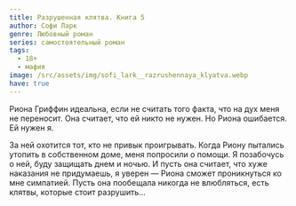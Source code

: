 ```yaml
---
title: Разрушенная клятва. Книга 5
author: Софи Ларк
genre: Любовный роман
series: самостоятельный роман
tags:
  - 18+
  - мафия
image: /src/assets/img/sofi_lark__razrushennaya_klyatva.webp
have: true
---
```

Риона Гриффин идеальна, если не считать того факта, что на дух меня не переносит. Она считает, что ей никто не нужен. Но Риона ошибается. Ей нужен я.

За ней охотится тот, кто не привык проигрывать. Когда Риону пытались утопить в собственном доме, меня попросили о помощи. Я позабочусь о ней, буду защищать днем и ночью. И пусть она считает, что хуже наказания не придумаешь, я уверен — Риона сможет проникнуться ко мне симпатией. Пусть она пообещала никогда не влюбляться, есть клятвы, которые стоит разрушить…
